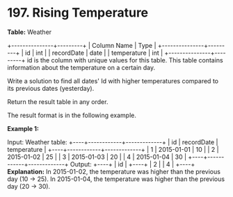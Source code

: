 # 197. Rising Temperature

**Table:** Weather

+---------------+---------+
| Column Name | Type |
+---------------+---------+
| id | int |
| recordDate | date |
| temperature | int |
+---------------+---------+
id is the column with unique values for this table.
This table contains information about the temperature on a certain day.

Write a solution to find all dates' Id with higher temperatures compared to its previous dates (yesterday).

Return the result table in any order.

The result format is in the following example.

**Example 1:**

Input:
Weather table:
+----+------------+-------------+
| id | recordDate | temperature |
+----+------------+-------------+
| 1 | 2015-01-01 | 10 |
| 2 | 2015-01-02 | 25 |
| 3 | 2015-01-03 | 20 |
| 4 | 2015-01-04 | 30 |
+----+------------+-------------+
Output:
+----+
| id |
+----+
| 2 |
| 4 |
+----+
**Explanation:**
In 2015-01-02, the temperature was higher than the previous day (10 -> 25).
In 2015-01-04, the temperature was higher than the previous day (20 -> 30).
